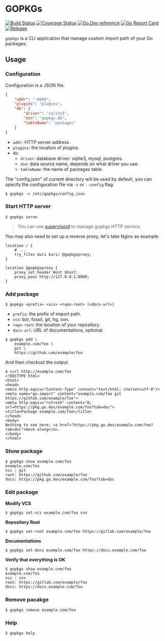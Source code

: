 # GOPKGs
[![Build Status](https://img.shields.io/travis/razonyang/gopkgs?style=flat-square)](https://travis-ci.org/razonyang/gopkgs)
[![Coverage Status](https://img.shields.io/coveralls/github/razonyang/gopkgs?style=flat-square)](https://coveralls.io/github/razonyang/gopkgs)
[![Go.Dev reference](https://img.shields.io/badge/go.dev-reference-blue?logo=go&logoColor=white&style=flat-square)](https://pkg.go.dev/github.com/razonyang/gopkgs?tab=doc)
[![Go Report Card](https://goreportcard.com/badge/github.com/razonyang/gopkgs?style=flat-square)](https://goreportcard.com/report/github.com/razonyang/gopkgs)
[![Release](https://img.shields.io/github/release/razonyang/gopkgs.svg?style=flat-square)](https://github.com/razonyang/gopkgs/releases)

`gopkgs` is a CLI application that manage custom import path of your Go packages.

## Usage

### Configuration

Configuration is a JSON file.

```json
{
    "addr": ":8080",
    "plugins": "plugins",
    "db": {
        "driver": "sqlite3",
        "dsn": "gopkgs.db",
        "tableName": "packages"
    }
}
```

- `addr`: HTTP server address.
- `plugins`: the location of plugins.
- `db`:
    - `driver`: database driver: sqlite3, mysql, postgres.
    - `dsn`: data source name, depends on what driver you use.
    - `tableName`: the name of packages table.

The "config.json" of current directory will be used by default, you can specify the configuration file via `-c` or `--config` flag:

```shell
$ gopkgs -c /etc/gopkgs/config.json
```

### Start HTTP server

```shell
$ gopkgs serve
```

> You can use [supervisord](http://supervisord.org/) to manage gopkgs HTTP service.

You may also need to set up a reverse proxy, let's take Nginx as example:

```
location / {
    # ...
	try_files $uri $uri/ @gopkgsproxy;
}

location @gopkgsproxy {
	proxy_set_header Host $host;
    proxy_pass http://127.0.0.1:8080;
}  
```

### Add package

```shell
$ gopkgs <prefix> <vcs> <repo-root> [<docs-url>]
```

- `prefix`: the prefix of import path.
- `vcs`: bzr, fossil, git, hg, svn.
- `repo-root`: the location of your repository.
- `docs-url`: URL of documentations, optional.

```shell
$ gopkgs add \
    example.com/foo \
    git \
    https://github.com/example/foo
```

And then checkout the output.

```shell
$ curl http://example.com/foo
<!DOCTYPE html>
<html>
<head>
<meta http-equiv="Content-Type" content="text/html; charset=utf-8"/>
<meta name="go-import" content="example.com/foo git https://github.com/example/foo">
<meta http-equiv="refresh" content="0; url=https://pkg.go.dev/example.com/foo?tab=doc">
<title>Package example.com/foo</title>
</head>
<body>
Nothing to see here; <a href="https://pkg.go.dev/example.com/foo?tab=doc">move along</a>.
</body>
</html>
```

### Show package

```shell
$ gopkgs show example.com/foo
example.com/foo
vcs : git
root: https://github.com/example/foo
docs: https://pkg.go.dev/example.com/foo?tab=doc
```

### Edit package

**Modify VCS**

```shell
$ gopkgs set-vcs example.com/foo svn
```

**Repository Root**

```shell
$ gopkgs set-root example.com/foo https://gitlab.com/example/foo
```

**Documentations**

```shell
$ gopkgs set-docs example.com/foo https://docs.example.com/foo
```

**Verify that everything is OK**

```shell
$ gopkgs show example.com/foo
example.com/foo
vcs : svn
root: https://gitlab.com/example/foo
docs: https://docs.example.com/foo
```

### Remove pacakge

```shell
$ gopkgs remove example.com/foo
```

### Help

```shell
$ gopkgs help
```